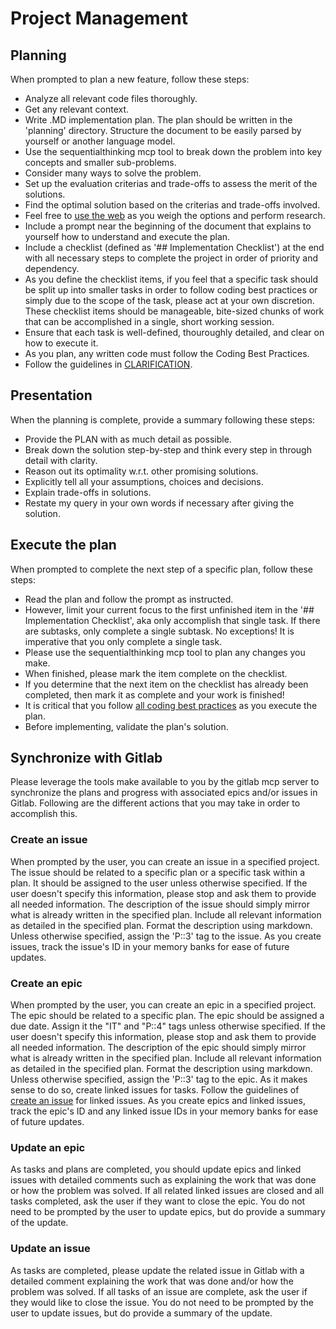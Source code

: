 # Project Management

## Planning

When prompted to plan a new feature, follow these steps:
- Analyze all relevant code files thoroughly.
- Get any relevant context.
- Write .MD implementation plan. The plan should be written in the 'planning' directory. Structure the document to be easily parsed by yourself or another language model.
- Use the sequentialthinking mcp tool to break down the problem into key concepts and smaller sub-problems.
- Consider many ways to solve the problem.
- Set up the evaluation criterias and trade-offs to assess the merit of the solutions.
- Find the optimal solution based on the criterias and trade-offs involved.
- Feel free to [use the web](./05-coding-best-practices#web-use) as you weigh the options and perform research.
- Include a prompt near the beginning of the document that explains to yourself how to understand and execute the plan.
- Include a checklist (defined as '## Implementation Checklist') at the end with all necessary steps to complete the project in order of priority and dependency.
- As you define the checklist items, if you feel that a specific task should be split up into smaller tasks in order to follow coding best practices or simply due to the scope of the task, please act at your own discretion. These checklist items should be manageable, bite-sized chunks of work that can be accomplished in a single, short working session.
- Ensure that each task is well-defined, thouroughly detailed, and clear on how to execute it.
- As you plan, any written code must follow the Coding Best Practices.
- Follow the guidelines in [CLARIFICATION](./05-coding-best-practices#clarification).

## Presentation

When the planning is complete, provide a summary following these steps:
- Provide the PLAN with as much detail as possible. 
- Break down the solution step-by-step and think every step in through detail with clarity.
- Reason out its optimality w.r.t. other promising solutions.
- Explicitly tell all your assumptions, choices and decisions.
- Explain trade-offs in solutions.
- Restate my query in your own words if necessary after giving the solution.

## Execute the plan

When prompted to complete the next step of a specific plan, follow these steps:
- Read the plan and follow the prompt as instructed.
- However, limit your current focus to the first unfinished item in the '## Implementation Checklist', aka only accomplish that single task. If there are subtasks, only complete a single subtask. No exceptions! It is imperative that you only complete a single task.
- Please use the sequentialthinking mcp tool to plan any changes you make.
- When finished, please mark the item complete on the checklist. 
- If you determine that the next item on the checklist has already been completed, then mark it as complete and your work is finished!
- It is critical that you follow [all coding best practices](./05-coding-best-practices.md) as you execute the plan.
- Before implementing, validate the plan's solution.

## Synchronize with Gitlab

Please leverage the tools make available to you by the gitlab mcp server to synchronize the plans and progress with associated epics and/or issues in Gitlab. Following are the different actions that you may take in order to accomplish this.

### Create an issue
When prompted by the user, you can create an issue in a specified project. The issue should be related to a specific plan or a specific task within a plan. It should be assigned to the user unless otherwise specified. If the user doesn't specify this information, please stop and ask them to provide all needed information. The description of the issue should simply mirror what is already written in the specified plan. Include all relevant information as detailed in the specified plan. Format the description using markdown. Unless otherwise specified, assign the 'P::3' tag to the issue. As you create issues, track the issue's ID in your memory banks for ease of future updates.

### Create an epic
When prompted by the user, you can create an epic in a specified project. The epic should be related to a specific plan. The epic should be assigned a due date. Assign it the "IT" and "P::4" tags unless otherwise specified. If the user doesn't specify this information, please stop and ask them to provide all needed information. The description of the epic should simply mirror what is already written in the specified plan. Include all relevant information as detailed in the specified plan. Format the description using markdown. Unless otherwise specified, assign the 'P::3' tag to the epic. As it makes sense to do so, create linked issues for tasks. Follow the guidelines of [create an issue](#create-an-issue) for linked issues.  As you create epics and linked issues, track the epic's ID and any linked issue IDs in your memory banks for ease of future updates.

### Update an epic
As tasks and plans are completed, you should update epics and linked issues with detailed comments such as explaining the work that was done or how the problem was solved. If all related linked issues are closed and all tasks completed, ask the user if they want to close the epic. You do not need to be prompted by the user to update epics, but do provide a summary of the update.

### Update an issue
As tasks are completed, please update the related issue in Gitlab with a detailed comment explaining the work that was done and/or how the problem was solved. If all tasks of an issue are complete, ask the user if they would like to close the issue. You do not need to be prompted by the user to update issues, but do provide a summary of the update.

